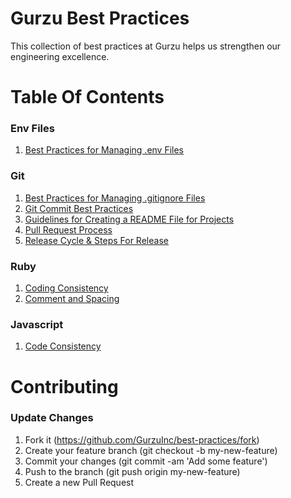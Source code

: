 # Gurzu Best Practices
This collection of best practices at Gurzu helps us strengthen our engineering excellence.

# Table Of Contents
### Env Files
1. [Best Practices for Managing .env Files](https://github.com/GurzuInc/best-practices/tree/main/env)

### Git
1. [Best Practices for Managing .gitignore Files](https://github.com/GurzuInc/best-practices/tree/main/gitignore)
2. [Git Commit Best Practices](https://github.com/GurzuInc/best-practices/blob/main/commit/COMMIT.md)
3. [Guidelines for Creating a README File for Projects](https://github.com/GurzuInc/best-practices/tree/main/readme)
4. [Pull Request Process](https://github.com/GurzuInc/best-practices/tree/main/pull-request)
5. [Release Cycle & Steps For Release](https://github.com/GurzuInc/best-practices/tree/main/releases)

### Ruby
1. [Coding Consistency](https://github.com/GurzuInc/best-practices/blob/main/ruby/CODINGCONSISTENCY.md)
2. [Comment and Spacing](https://github.com/GurzuInc/best-practices/blob/main/ruby/COMMENTSANDSPACING.md)

### Javascript
1. [Code Consistency](javascript/code-consistency)

# Contributing
### Update Changes
1. Fork it (https://github.com/GurzuInc/best-practices/fork)
2. Create your feature branch (git checkout -b my-new-feature)
3. Commit your changes (git commit -am 'Add some feature')
4. Push to the branch (git push origin my-new-feature)
5. Create a new Pull Request
